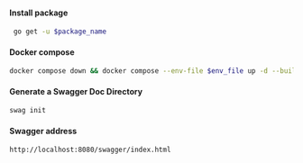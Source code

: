 #### Install package

```bash
 go get -u $package_name
```

#### Docker compose

```bash
docker compose down && docker compose --env-file $env_file up -d --build
```

#### Generate a Swagger Doc Directory

```bash
swag init
```

#### Swagger address

```http
http://localhost:8080/swagger/index.html
```